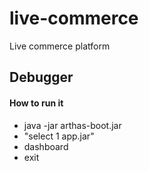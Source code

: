# live-commerce

Live commerce platform

## Debugger

#### How to run it

- java -jar arthas-boot.jar
- "select 1 app.jar"
- dashboard
- exit

